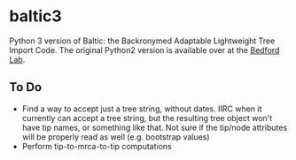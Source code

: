 # baltic3
Python 3 version of Baltic: the Backronymed Adaptable Lightweight Tree Import Code. The original Python2 version is available over at the [Bedford Lab](https://github.com/blab/baltic).

## To Do

 - Find a way to accept just a tree string, without dates. IIRC when it currently can accept a tree string, but the resulting tree object won't have tip names, or something like that. Not sure if the tip/node attributes will be properly read as well (e.g. bootstrap values)
 - Perform tip-to-mrca-to-tip computations
